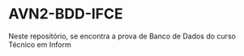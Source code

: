 # AVN2-BDD-IFCE
Neste repositório, se encontra a prova de Banco de Dados do curso Técnico em Inform
